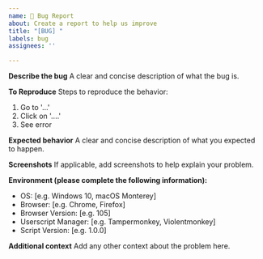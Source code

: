 ```yaml
---
name: 🐞 Bug Report
about: Create a report to help us improve
title: "[BUG] "
labels: bug
assignees: ''

---
```


**Describe the bug**
A clear and concise description of what the bug is.

**To Reproduce**
Steps to reproduce the behavior:
1. Go to '...'
2. Click on '....'
3. See error

**Expected behavior**
A clear and concise description of what you expected to happen.

**Screenshots**
If applicable, add screenshots to help explain your problem.

**Environment (please complete the following information):**
 - OS: [e.g. Windows 10, macOS Monterey]
 - Browser: [e.g. Chrome, Firefox]
 - Browser Version: [e.g. 105]
 - Userscript Manager: [e.g. Tampermonkey, Violentmonkey]
 - Script Version: [e.g. 1.0.0]

**Additional context**
Add any other context about the problem here.
